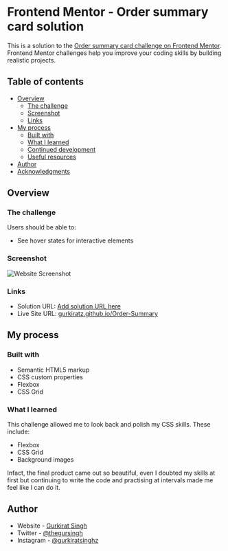 # Frontend Mentor - Order summary card solution

This is a solution to the [Order summary card challenge on Frontend Mentor](https://www.frontendmentor.io/challenges/order-summary-component-QlPmajDUj). Frontend Mentor challenges help you improve your coding skills by building realistic projects. 

## Table of contents

- [Overview](#overview)
  - [The challenge](#the-challenge)
  - [Screenshot](#screenshot)
  - [Links](#links)
- [My process](#my-process)
  - [Built with](#built-with)
  - [What I learned](#what-i-learned)
  - [Continued development](#continued-development)
  - [Useful resources](#useful-resources)
- [Author](#author)
- [Acknowledgments](#acknowledgments)


## Overview

### The challenge

Users should be able to:

- See hover states for interactive elements

### Screenshot

![Website Screenshot](https://github.com/gurkiratz/Order-Summary/blob/main/images/Screeenshot.jpg?raw=true)

### Links

- Solution URL: [Add solution URL here](https://your-solution-url.com)
- Live Site URL: [gurkiratz.github.io/Order-Summary](https://gurkiratz.github.io/Order-Summary/)

## My process

### Built with

- Semantic HTML5 markup
- CSS custom properties
- Flexbox
- CSS Grid

### What I learned

This challenge allowed me to look back and polish my CSS skills. These include:
- Flexbox
- CSS Grid
- Background images

Infact, the final product came out so beautiful, even I doubted my skills at first but continuing to write the code and practising at intervals made me feel like I can do it.

## Author

- Website - [Gurkirat Singh](https://www.github.com/gurkiratz)
- Twitter - [@thegursingh](https://www.twitter.com/thegursingh)
- Instagram - [@gurkiratsinghz](https://www.instagram.com/gurkiratsinghz)
